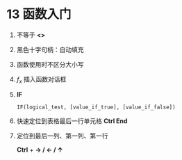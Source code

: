 # 13  函数入门

1. 不等于 **<>**

2. 黑色十字句柄：自动填充

3. 函数使用时不区分大小写

4. $f_x$ 插入函数对话框

5. **IF**

   `IF(logical_test, [value_if_true], [value_if_false])`

6. 快速定位到表格最后一行单元格  **Ctrl End** 

7. 定位到最后一列、第一列、第一行

   **Ctrl** + **→ / ← / ↑**